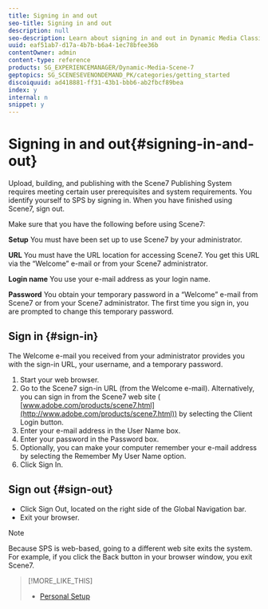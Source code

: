 ```yaml
---
title: Signing in and out
seo-title: Signing in and out
description: null
seo-description: Learn about signing in and out in Dynamic Media Classic
uuid: eaf51ab7-d17a-4b7b-b6a4-1ec78bfee36b
contentOwner: admin
content-type: reference
products: SG_EXPERIENCEMANAGER/Dynamic-Media-Scene-7
geptopics: SG_SCENESEVENONDEMAND_PK/categories/getting_started
discoiquuid: ad418881-ff31-43b1-bbb6-ab2fbcf89bea
index: y
internal: n
snippet: y
---
```


# Signing in and out{#signing-in-and-out}

Upload, building, and publishing with the Scene7 Publishing System requires meeting certain user prerequisites and system requirements. You identify yourself to SPS by signing in. When you have finished using Scene7, sign out.

Make sure that you have the following before using Scene7:

**Setup** You must have been set up to use Scene7 by your administrator.

**URL** You must have the URL location for accessing Scene7. You get this URL via the “Welcome” e-mail or from your Scene7 administrator.

**Login name** You use your e-mail address as your login name.

**Password** You obtain your temporary password in a “Welcome” e-mail from Scene7 or from your Scene7 administrator. The first time you sign in, you are prompted to change this temporary password.

## Sign in {#sign-in}

The Welcome e-mail you received from your administrator provides you with the sign-in URL, your username, and a temporary password.

1. Start your web browser.
1. Go to the Scene7 sign-in URL (from the Welcome e-mail). Alternatively, you can sign in from the Scene7 web site ( [www.adobe.com/products/scene7.html](http://www.adobe.com/products/scene7.html)) by selecting the Client Login button.
1. Enter your e-mail address in the User Name box.
1. Enter your password in the Password box.
1. Optionally, you can make your computer remember your e-mail address by selecting the Remember My User Name option.
1. Click Sign In.

## Sign out {#sign-out}

* Click Sign Out, located on the right side of the Global Navigation bar.
* Exit your browser.

>[!NOTE]
>
>Because SPS is web-based, going to a different web site exits the system. For example, if you click the Back button in your browser window, you exit Scene7.

>[!MORE_LIKE_THIS]
>
>* [Personal Setup](personal-setup.md#personal_setup)
